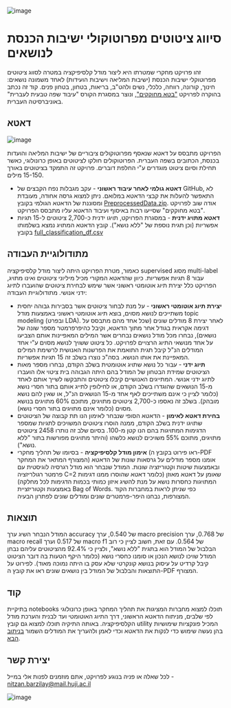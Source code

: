 ![image](https://user-images.githubusercontent.com/36603609/187043101-96fcfe10-54a8-4164-b079-29297f66fcbd.png)
# סיווג ציטוטים מפרוטוקולי ישיבות הכנסת לנושאים

זהו פרויקט מחקרי שמטרתו היא ליצור מודל קלסיפיקציה במטרה לסווג ציטוטים מפרוטוקלי ישיבות הכנסת (ישיבות המליאה וישיבות הועידות) לאחד משמונה נושאים: חינוך, קורונה, רווחה, כלכלי, נשים ולהט"ב, בריאות, בטחון, בטחון פנים. 
קוד זה נכתב בהוקרה לפרויקט ["בטא מחוקקים"](https://betaknesset.com/), ונוצר במסגרת הקורס "עיבוד שפה טבעית לעברית" באוניברסיטה העברית.




## דאטא

![image](https://user-images.githubusercontent.com/36603609/187043179-4586a9d2-9575-4cb8-83e2-673a404b88cd.png)

הפרויקט מתבסס על דאטא שנאסף מפרוטוקולים ציבוריים של ישיבות המליאה והועדות בכנסת, הכתובים בשפה העברית. הפרוטוקולים חולקו לציטוטים באופן כרונולוגי, כאשר תחילת וסיום ציטוט מוגדרים ע"י החלפת דוברים. פרויקט זה התמקד בציטוטים באורך 15-150 מילים. 
* **דאטא גולמי לאחר עיבוד ראשוני** - עקב מגבלות נפח הקבצים של GitHub, לא התאפשר להעלות את קבצי הדאטא במלואם. ניתן למצוא גרסה אחודה, מעובדת ומסוננת של הדאטא הגולמי בקובץ [
PreprocessedData.zip](https://github.com/NitzanBarzilay/KnessetTopicClassification/tree/main/data/1%20-%20Original%20data). אודה שוב לפרויקט "בטא מחוקקים" שסייעו רבות באיסוף ועיבוד הדאטא עליו מתבסס הפרויקט.
* **דאטא מתויג ידנית** - במסגרת הפרויקט, תויגו ידנית כ-2,700 ציטוטים ל-15 תגיות אפשריות (וכן תגית נוספת של "ללא נושא"). קובץ הדאטא המתויג נמצא בשלמותו בקובץ [full_classification_df.csv](https://github.com/NitzanBarzilay/KnessetTopicClassification/tree/main/data/6%20-%20Classification%20data)


## מתודולוגיית העבודה
כאמור, מטרת הפרויקט היתה ליצור מודל קלסיפיקציה supervised מסוג multi-label עבור 8 תגיות אפשריות. 
כיוון שהדאטא המקורי מכיל מיליוני ציטוטים ואינו מתויג, הפרויקט כלל יצירת תיוג אוטומטי ראשוני אשר שימש לבחירת ציטוטים שהועברו לתיוג ידני אנושי. מתודולוגיית העבודה:
* **יצירת תיוג אוטומטי ראשוני** - על מנת לבחור ציטוטים אשר בסבירות גבוהה יחסית משתייכים לנושא מסוים, בוצא תיוג אוטומטי ראשוני באמצעות מודל topic modeling (ובפרט LDA). לאחר יצירת 8 מודלים שונים (שכל אחד מהם מתבסס על דגימה אקראית בגודל אחר מתוך הדאטא, וקיבל כהיפרפרמטר מספר שונה של נושאים), נבחרו מכל מודל נושאים נבחרים אשר המילים המאפיינות אותם הצביעו על אחד מנושאי התיוג הרצויים לפרויקט. כל ציטוט ששויך לנושא מסוים ע"י אחד המודלים הנ"ל קיבל תגית התואמת את הפרשנות האנושית לרשימת המילים המאפיינת את אותו הנושא. בסה"כ נוצרו בשלב זה 15 תגיות אפשריות.
* **תיוג ידני** - עבור כל נושא שתויג אוטומטית בשלב הקודם, נבחרו מספר מאות הציטוטים שמידת הבטחון של המודל בהם היתה הגבוהה בית ציטוי אלו הועברו לתיוג ידני אנושי. המתייגים האנושיים קיבלו ציטוטים והתבקשו לשייך אותם לאחד מ-15 הנושאים שהוגדרו בשלב הקודם, או לחילופין לתייג אותם בתור חסרי נושא (כלומר לציין כי אינם משתייכים לאף אחד מ-15 הנושאים הנ"ל, או שאין להם נושא מובהק). בשלב זה נאספו כ-2,700 ציטוטים מתויגים, מתוכם 60% מתויגים בנושא מסוים (כלומר אינם מתויגים בתור חסרי נושא).
* **בחירת דאטא לאימון** - הדאטא הסופי שנבחר לאימון הנו תת קבוצה של הציטוטים שתויגו ידנית בשלב הקודם, ממנה הוסרו ציטוטים המשויכים לתגיות שמספר הדגימות המתויגות בהם הנו קטן מ-100. בסיום שלב זה נותרו 2458 ציטוטים מתויגים, מתוכם 55% משויכים לנושא כלשהו (והיתר מתויגים מפורשות בתור "ללא נושא").
* **אימון מודל קלסיפיקציה** - בסיומו של תהליך מחקרי (ראו פירוט בקובץ ה-PDF המצורף המתאר את המחקר) אומנו מספר מודלים על גרסאות שונות של הדאטא ובאמצעות שיטות וקטוריזציה שונות. המודל שנבחר הוא מודל רגרסיה לוגיסטית עם פרמטר רגולריזציה C=2 שאומן על דאטא מאוזן (כלומר דאטא שהוסרו ממנו דגימות המתויגות כחסרות נושא על מנת להשיג איזון כמותי בכמות הדגימות לכל מחלקה) באמצעות וקטוריזציית Bag of Words. כפי שניתן לראות במחברות הקוד המצורפות, נבחנו היפר-פרמטרים שונים ומודלים שונים לפתרון הבעיה. 

## תוצאות
המודל הנבחר השיג ערך accuracy של 0.540, ערך macro precision של 0.768, ערך macro recall של 0.517 וערך macro f1 של 0.564.  עם זאת, חשוב לציין כי רוב הבלבול של המודל הוא בתגית "ללא נושא", ולציין כי 92.4% מהציטוטים עליהם נבחן המודל שויכו לנושא הנכון או סומנו כחסרי נושא (כלומר היקף הטעות בה דובר הציטוט קיבל קרדיט על עיסוק בנושא קונקרטי שלא עסק בו היתה נמוכה מאוד). לפירוט על התוצאות והבלבול של המודל בין נושאים שונים ראו את קובץ ה-PDF המצורף.  

## קוד
בתיקיית notebooks תוכלו למצוא מחברות המציגות את תהליך המחקר באופן כרונולוגי לפי שלבים, מניתוח הדאטא הראשוני, דרך התיוג האוטומטי ועד לבנית והערכת מודל הקלסיפיקציה.
באותה התיקיה תוכלו למצוא גם קובץ utility המכיל פונקציות שימושיות בהן נעשה שימוש כדי לנקות את הדאטא וכדי לאמן ולהעריך את המודלים השמור [בניתוב הבא](https://github.com/NitzanBarzilay/KnessetTopicClassification/blob/main/notebooks/utility_functions.py).

## יצירת קשר
לכל שאלה או פניה בנוגע לפרויקט, אתם מוזמנים לפנות אלי במייל - nitzan.barzilay@mail.huji.ac.il

![image](https://user-images.githubusercontent.com/36603609/187043257-4ec38889-28da-4eff-abba-4464499d5d87.png)

